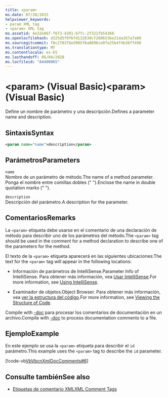 ```yaml
---
title: <param>
ms.date: 07/20/2015
helpviewer_keywords:
- param XML tag
- <param> XML tag
ms.assetid: 4e32e86f-f6f3-4301-b7fc-2f321fb54368
ms.openlocfilehash: d325d5f9fbfd132630cf280653be214a267a7a80
ms.sourcegitcommit: f8c270376ed905f6a8896ce0fe25b4f4b38ff498
ms.translationtype: MT
ms.contentlocale: es-ES
ms.lasthandoff: 06/04/2020
ms.locfileid: "84400065"
---
```

# <a name="param-visual-basic"></a><span data-ttu-id="d73a6-101">\<param> (Visual Basic)</span><span class="sxs-lookup"><span data-stu-id="d73a6-101">\<param> (Visual Basic)</span></span>
<span data-ttu-id="d73a6-102">Define un nombre de parámetro y una descripción.</span><span class="sxs-lookup"><span data-stu-id="d73a6-102">Defines a parameter name and description.</span></span>  
  
## <a name="syntax"></a><span data-ttu-id="d73a6-103">Sintaxis</span><span class="sxs-lookup"><span data-stu-id="d73a6-103">Syntax</span></span>  
  
```xml  
<param name="name">description</param>  
```  
  
## <a name="parameters"></a><span data-ttu-id="d73a6-104">Parámetros</span><span class="sxs-lookup"><span data-stu-id="d73a6-104">Parameters</span></span>  
 `name`  
 <span data-ttu-id="d73a6-105">Nombre de un parámetro de método.</span><span class="sxs-lookup"><span data-stu-id="d73a6-105">The name of a method parameter.</span></span> <span data-ttu-id="d73a6-106">Ponga el nombre entre comillas dobles (" ").</span><span class="sxs-lookup"><span data-stu-id="d73a6-106">Enclose the name in double quotation marks (" ").</span></span>  
  
 `description`  
 <span data-ttu-id="d73a6-107">Descripción del parámetro.</span><span class="sxs-lookup"><span data-stu-id="d73a6-107">A description for the parameter.</span></span>  
  
## <a name="remarks"></a><span data-ttu-id="d73a6-108">Comentarios</span><span class="sxs-lookup"><span data-stu-id="d73a6-108">Remarks</span></span>  
 <span data-ttu-id="d73a6-109">La `<param>` etiqueta debe usarse en el comentario de una declaración de método para describir uno de los parámetros del método.</span><span class="sxs-lookup"><span data-stu-id="d73a6-109">The `<param>` tag should be used in the comment for a method declaration to describe one of the parameters for the method.</span></span>  
  
 <span data-ttu-id="d73a6-110">El texto de la `<param>` etiqueta aparecerá en las siguientes ubicaciones:</span><span class="sxs-lookup"><span data-stu-id="d73a6-110">The text for the `<param>` tag will appear in the following locations:</span></span>  
  
- <span data-ttu-id="d73a6-111">Información de parámetros de IntelliSense.</span><span class="sxs-lookup"><span data-stu-id="d73a6-111">Parameter Info of IntelliSense.</span></span> <span data-ttu-id="d73a6-112">Para obtener más información, vea [Usar IntelliSense](/visualstudio/ide/using-intellisense).</span><span class="sxs-lookup"><span data-stu-id="d73a6-112">For more information, see [Using IntelliSense](/visualstudio/ide/using-intellisense).</span></span>  
  
- <span data-ttu-id="d73a6-113">Examinador de objetos.</span><span class="sxs-lookup"><span data-stu-id="d73a6-113">Object Browser.</span></span> <span data-ttu-id="d73a6-114">Para obtener más información, vea [ver la estructura del código](/visualstudio/ide/viewing-the-structure-of-code).</span><span class="sxs-lookup"><span data-stu-id="d73a6-114">For more information, see [Viewing the Structure of Code](/visualstudio/ide/viewing-the-structure-of-code).</span></span>  
  
 <span data-ttu-id="d73a6-115">Compile with [-doc](../../reference/command-line-compiler/doc.md) para procesar los comentarios de documentación en un archivo.</span><span class="sxs-lookup"><span data-stu-id="d73a6-115">Compile with [-doc](../../reference/command-line-compiler/doc.md) to process documentation comments to a file.</span></span>  
  
## <a name="example"></a><span data-ttu-id="d73a6-116">Ejemplo</span><span class="sxs-lookup"><span data-stu-id="d73a6-116">Example</span></span>  
 <span data-ttu-id="d73a6-117">En este ejemplo se usa la `<param>` etiqueta para describir el `id` parámetro.</span><span class="sxs-lookup"><span data-stu-id="d73a6-117">This example uses the `<param>` tag to describe the `id` parameter.</span></span>  
  
 [!code-vb[VbVbcnXmlDocComments#6](~/samples/snippets/visualbasic/VS_Snippets_VBCSharp/VbVbcnXmlDocComments/VB/Class1.vb#6)]  
  
## <a name="see-also"></a><span data-ttu-id="d73a6-118">Consulte también</span><span class="sxs-lookup"><span data-stu-id="d73a6-118">See also</span></span>

- [<span data-ttu-id="d73a6-119">Etiquetas de comentario XML</span><span class="sxs-lookup"><span data-stu-id="d73a6-119">XML Comment Tags</span></span>](index.md)
